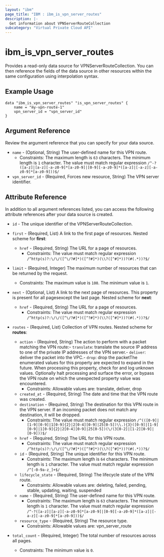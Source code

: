 ```yaml
---
layout: "ibm"
page_title: "IBM : ibm_is_vpn_server_routes"
description: |-
  Get information about VPNServerRouteCollection
subcategory: "Virtual Private Cloud API"
---
```


# ibm_is_vpn_server_routes

Provides a read-only data source for VPNServerRouteCollection. You can then reference the fields of the data source in other resources within the same configuration using interpolation syntax.

## Example Usage

```hcl
data "ibm_is_vpn_server_routes" "is_vpn_server_routes" {
	name = "my-vpn-route-1"
	vpn_server_id = "vpn_server_id"
}
```

## Argument Reference

Review the argument reference that you can specify for your data source.

* `name` - (Optional, String) The user-defined name for this VPN route.
  * Constraints: The maximum length is `63` characters. The minimum length is `1` character. The value must match regular expression `/^-?([a-z]|[a-z][-a-z0-9]*[a-z0-9]|[0-9][-a-z0-9]*([a-z]|[-a-z][-a-z0-9]*[a-z0-9]))$/`
* `vpn_server_id` - (Required, Forces new resource, String) The VPN server identifier.

## Attribute Reference

In addition to all argument references listed, you can access the following attribute references after your data source is created.

* `id` - The unique identifier of the VPNServerRouteCollection.
* `first` - (Required, List) A link to the first page of resources.
Nested scheme for **first**:
	* `href` - (Required, String) The URL for a page of resources.
	  * Constraints: The value must match regular expression `/^http(s)?:\/\/([^\/?#]*)([^?#]*)(\\?([^#]*))?(#(.*))?$/`

* `limit` - (Required, Integer) The maximum number of resources that can be returned by the request.
  * Constraints: The maximum value is `100`. The minimum value is `1`.

* `next` - (Optional, List) A link to the next page of resources. This property is present for all pagesexcept the last page.
Nested scheme for **next**:
	* `href` - (Required, String) The URL for a page of resources.
	  * Constraints: The value must match regular expression `/^http(s)?:\/\/([^\/?#]*)([^?#]*)(\\?([^#]*))?(#(.*))?$/`

* `routes` - (Required, List) Collection of VPN routes.
Nested scheme for **routes**:
	* `action` - (Required, String) The action to perform with a packet matching the VPN route:- `translate`: translate the source IP address to one of the private IP addresses of the VPN server.- `deliver`: deliver the packet into the VPC.- `drop`: drop the packetThe enumerated values for this property are expected to expand in the future. When processing this property, check for and log unknown values. Optionally halt processing and surface the error, or bypass the VPN route on which the unexpected property value was encountered.
	  * Constraints: Allowable values are: translate, deliver, drop
	* `created_at` - (Required, String) The date and time that the VPN route was created.
	* `destination` - (Required, String) The destination for this VPN route in the VPN server. If an incoming packet does not match any destination, it will be dropped.
	  * Constraints: The value must match regular expression `/^(([0-9]|[1-9][0-9]|1[0-9]{2}|2[0-4][0-9]|25[0-5])\\.){3}([0-9]|[1-9][0-9]|1[0-9]{2}|2[0-4][0-9]|25[0-5])(\/(3[0-2]|[1-2][0-9]|[0-9]))$/`
	* `href` - (Required, String) The URL for this VPN route.
	  * Constraints: The value must match regular expression `/^http(s)?:\/\/([^\/?#]*)([^?#]*)(\\?([^#]*))?(#(.*))?$/`
	* `id` - (Required, String) The unique identifier for this VPN route.
	  * Constraints: The maximum length is `64` characters. The minimum length is `1` character. The value must match regular expression `/^[-0-9a-z_]+$/`
	* `lifecycle_state` - (Required, String) The lifecycle state of the VPN route.
	  * Constraints: Allowable values are: deleting, failed, pending, stable, updating, waiting, suspended
	* `name` - (Required, String) The user-defined name for this VPN route.
	  * Constraints: The maximum length is `63` characters. The minimum length is `1` character. The value must match regular expression `/^-?([a-z]|[a-z][-a-z0-9]*[a-z0-9]|[0-9][-a-z0-9]*([a-z]|[-a-z][-a-z0-9]*[a-z0-9]))$/`
	* `resource_type` - (Required, String) The resource type.
	  * Constraints: Allowable values are: vpn_server_route

* `total_count` - (Required, Integer) The total number of resources across all pages.
  * Constraints: The minimum value is `0`.

